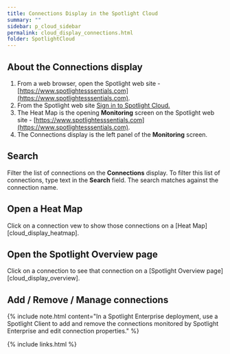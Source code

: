 ```yaml
---
title: Connections Display in the Spotlight Cloud
summary: ""
sidebar: p_cloud_sidebar
permalink: cloud_display_connections.html
folder: SpotlightCloud
---
```



## About the Connections display

1. From a web browser, open the Spotlight web site - [https://www.spotlightesssentials.com](https://www.spotlightesssentials.com).
2. From the Spotlight web site [Sign in to Spotlight Cloud.](https://www.spotlightessentials.com/home/SignIn)
3. The Heat Map is the opening **Monitoring** screen on the Spotlight web site - [https://www.spotlightesssentials.com](https://www.spotlightesssentials.com).
4. The Connections display is the left panel of the **Monitoring** screen.

## Search

Filter the list of connections on the **Connections** display. To filter this list of connections, type text in the **Search** field. The search matches against the connection name.

## Open a Heat Map

Click on a connection vew to show those connections on a [Heat Map][cloud_display_heatmap].

## Open the Spotlight Overview page

Click on a connection to see that connection on a [Spotlight Overview page][cloud_display_overview].

## Add / Remove / Manage connections

{% include note.html content="In a Spotlight Enterprise deployment, use a Spotlight Client to add and remove the connections monitored by Spotlight Enterprise and edit connection properties." %}



{% include links.html %}
